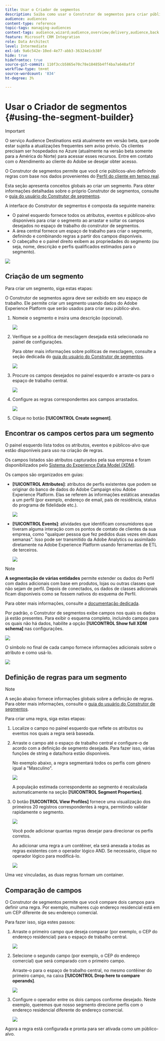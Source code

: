 ```yaml
---
title: Usar o Criador de segmentos
description: Saiba como usar o Construtor de segmentos para criar públicos.
audience: audiences
content-type: reference
topic-tags: managing-audiences
context-tags: audience,wizard;audience,overview;delivery,audience,back
feature: Microsoft CRM Integration
role: Data Architect
level: Intermediate
exl-id: 9a6c542e-10ed-4e77-abb3-36324e1cb38f
hide: true
hidefromtoc: true
source-git-commit: 110f3ccb5865e70c78e18485b4ff4ba7a648af3f
workflow-type: tm+mt
source-wordcount: '834'
ht-degree: 3%

---
```


# Usar o Criador de segmentos {#using-the-segment-builder}

>[!IMPORTANT]
>
>O serviço Audience Destinations está atualmente em versão beta, que pode estar sujeita a atualizações frequentes sem aviso prévio. Os clientes precisam ser hospedados no Azure (atualmente na versão beta somente para a América do Norte) para acessar esses recursos. Entre em contato com o Atendimento ao cliente do Adobe se desejar obter acesso.

O Construtor de segmentos permite que você crie públicos-alvo definindo regras com base nos dados provenientes do [Perfil do cliente em tempo real](https://experienceleague.adobe.com/docs/experience-platform/profile/home.html?lang=pt-BR).

Esta seção apresenta conceitos globais ao criar um segmento. Para obter informações detalhadas sobre o próprio Construtor de segmentos, consulte o [guia do usuário do Construtor de segmentos](https://experienceleague.adobe.com/docs/experience-platform/segmentation/ui/overview.html?lang=pt-BR).

A interface do Construtor de segmentos é composta da seguinte maneira:

* O painel esquerdo fornece todos os atributos, eventos e públicos-alvo disponíveis para criar o segmento ao arrastar e soltar os campos desejados no espaço de trabalho do construtor de segmentos.
* A área central fornece um espaço de trabalho para criar o segmento, definindo e combinando regras a partir dos campos disponíveis.
* O cabeçalho e o painel direito exibem as propriedades do segmento (ou seja, nome, descrição e perfis qualificados estimados para o segmento).

![](assets/aep_audiences_interface.png)

## Criação de um segmento

Para criar um segmento, siga estas etapas:

O Construtor de segmentos agora deve ser exibido em seu espaço de trabalho. Ele permite criar um segmento usando dados do Adobe Experience Platform que serão usados para criar seu público-alvo.

1. Nomeie o segmento e insira uma descrição (opcional).

   ![](assets/aep_audiences_creation_edit_name.png)

1. Verifique se a política de mesclagem desejada está selecionada no painel de configurações.

   Para obter mais informações sobre políticas de mesclagem, consulte a seção dedicada do [guia do usuário do Construtor de segmentos](https://experienceleague.adobe.com/docs/experience-platform/segmentation/ui/overview.html?lang=pt-BR).

   ![](assets/aep_audiences_mergepolicy.png)

1. Procure os campos desejados no painel esquerdo e arraste-os para o espaço de trabalho central.

   ![](assets/aep_audiences_dragfield.png)

1. Configure as regras correspondentes aos campos arrastados.

   ![](assets/aep_audiences_configure_rules.png)

1. Clique no botão **[!UICONTROL Create segment]**.

## Encontrar os campos certos para um segmento

O painel esquerdo lista todos os atributos, eventos e públicos-alvo que estão disponíveis para uso na criação de regras.

Os campos listados são atributos capturados pela sua empresa e foram disponibilizados pelo [Sistema do Experience Data Model (XDM)](https://experienceleague.adobe.com/docs/experience-platform/xdm/home.html?lang=pt-BR).

Os campos são organizados em guias:

* **[!UICONTROL Attributes]**: atributos de perfis existentes que podem se originar do banco de dados do Adobe Campaign e/ou Adobe Experience Platform. Elas se referem às informações estáticas anexadas a um perfil (por exemplo, endereço de email, país de residência, status do programa de fidelidade etc.).

  ![](assets/aep_audiences_attributestab.png)

* **[!UICONTROL Events]**: atividades que identificam consumidores que tiveram alguma interação com os pontos de contato de clientes da sua empresa, como &quot;qualquer pessoa que fez pedidos duas vezes em duas semanas&quot;. Isso pode ser transmitido da Adobe Analytics ou assimilado diretamente na Adobe Experience Platform usando ferramentas de ETL de terceiros.

  ![](assets/aep_audiences_eventstab.png)

>[!NOTE]
>
>**A segmentação de várias entidades** permite estender os dados do Perfil com dados adicionais com base em produtos, lojas ou outras classes que não sejam de perfil. Depois de conectados, os dados de classes adicionais ficam disponíveis como se fossem nativos do esquema de Perfil.
>
>Para obter mais informações, consulte a [documentação dedicada](https://experienceleague.adobe.com/docs/experience-platform/segmentation/multi-entity-segmentation.html?lang=pt-BR).

Por padrão, o Construtor de segmentos exibe campos nos quais os dados já estão presentes. Para exibir o esquema completo, incluindo campos para os quais não há dados, habilite a opção **[!UICONTROL Show full XDM schema]** nas configurações.

![](assets/aep_audiences_populatedfields.png)

O símbolo no final de cada campo fornece informações adicionais sobre o atributo e como usá-lo.

![](assets/aep_audiences_isymbol.png)

## Definição de regras para um segmento

>[!NOTE]
>
>A seção abaixo fornece informações globais sobre a definição de regras. Para obter mais informações, consulte o [guia do usuário do Construtor de segmentos](https://experienceleague.adobe.com/docs/experience-platform/segmentation/ui/overview.html?lang=pt-BR).

Para criar uma regra, siga estas etapas:

1. Localize o campo no painel esquerdo que reflete os atributos ou eventos nos quais a regra será baseada.

1. Arraste o campo até o espaço de trabalho central e configure-o de acordo com a definição de segmento desejada. Para fazer isso, várias funções de string e data/hora estão disponíveis.

   No exemplo abaixo, a regra segmentará todos os perfis com gênero igual a &quot;Masculino&quot;.

   ![](assets/aep_audiences_malegender.png)

   A população estimada correspondente ao segmento é recalculada automaticamente na seção **[!UICONTROL Segment Properties]**.

1. O botão **[!UICONTROL View Profiles]** fornece uma visualização dos primeiros 20 registros correspondentes à regra, permitindo validar rapidamente o segmento.

   ![](assets/aep_audiences_samplepreview.png)

   Você pode adicionar quantas regras desejar para direcionar os perfis corretos.

   Ao adicionar uma regra a um contêiner, ela será anexada a todas as regras existentes com o operador lógico AND. Se necessário, clique no operador lógico para modificá-lo.

   ![](assets/aep_audiences_andoperator.png)

Uma vez vinculadas, as duas regras formam um container.

## Comparação de campos

O Construtor de segmentos permite que você compare dois campos para definir uma regra. Por exemplo, mulheres cujo endereço residencial está em um CEP diferente de seu endereço comercial.

Para fazer isso, siga estes passos:

1. Arraste o primeiro campo que deseja comparar (por exemplo, o CEP do endereço residencial) para o espaço de trabalho central.

   ![](assets/aep_audiences_comparing_1.png)

1. Selecione o segundo campo (por exemplo, o CEP do endereço comercial) que será comparado com o primeiro campo.

   Arraste-o para o espaço de trabalho central, no mesmo contêiner do primeiro campo, na caixa **[!UICONTROL Drop here to compare operands]**.

   ![](assets/aep_audiences_comparing_2.png)

1. Configure o operador entre os dois campos conforme desejado. Neste exemplo, queremos que nosso segmento direcione perfis com o endereço residencial diferente do endereço comercial.

   ![](assets/aep_audiences_comparing_3.png)

Agora a regra está configurada e pronta para ser ativada como um público-alvo.
